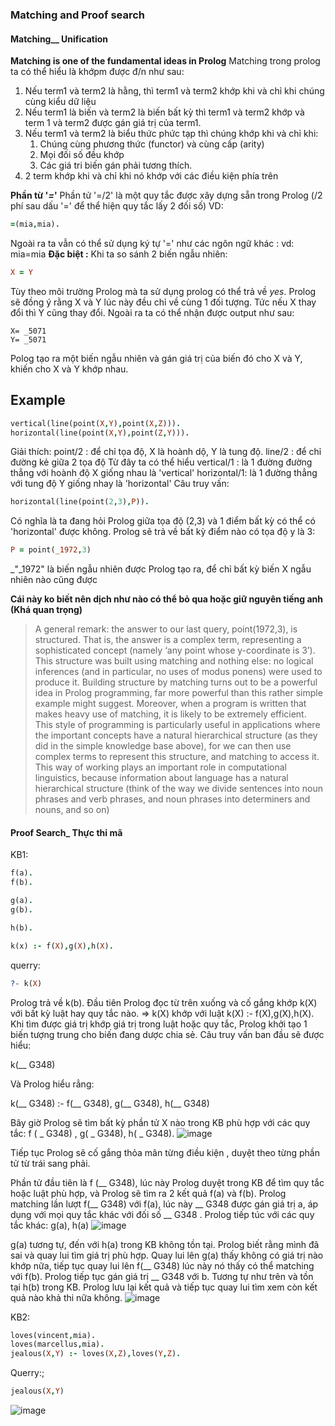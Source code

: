 ### Matching and Proof search

#### Matching__ Unification
**Matching is one of the fundamental ideas in Prolog**
Matching trong prolog ta có thể hiểu là khớpm được đ/n như sau:
1. Nếu term1 và term2 là hằng, thì term1 và term2 khớp khi và chỉ khi chúng cùng kiểu dữ liệu
2. Nếu term1 là biến và term2 là biến bất kỳ thì term1 và term2 khớp và term 1 và term2 được gán giá trị của term1.
3. Nếu term1 và term2 là biểu thức phức tạp thì chúng khớp khi và chỉ khi:
    1. Chúng cùng phương thức (functor) và cùng cấp (arity)
    2. Mọi đối số đều khớp
    3. Các giá tri biến gán phải tương thích.
4. 2 term khớp khi và chỉ khi nó khớp với các điều kiện phía trên

**Phần từ '*=*'**
Phần tử '=/2' là một quy tắc được xây dựng sẵn trong Prolog (/2 phí sau dấu '=' để thể hiện quy tắc lấy 2 đối số)
VD:
```prolog
=(mia,mia).
```
Ngoài ra ta vẫn có thể sử dụng ký tự '=' như các ngôn ngữ khác :
vd: mia=mia
**Đặc biệt :**
Khi ta so sánh 2 biến ngẫu nhiên:
```prolog
X = Y
```
Tùy theo môi trường Prolog mà ta sử dụng prolog có thể trả về *yes*.
Prolog sẽ đồng ý rằng X và Y lúc này đều chỉ về cùng 1 đối tượng. Tức nếu X thay đổi thì Y cũng thay đổi.
Ngoài ra ta có thể nhận được output như sau:
```
X= _5071
Y= _5071
```
Polog tạo ra một biến ngẫu nhiên và gán giá trị của biến đó cho X và Y,  khiến cho X và Y khớp nhau.

## Example
```prolog
vertical(line(point(X,Y),point(X,Z))). 
horizontal(line(point(X,Y),point(Z,Y))).
```
Giải thích:
point/2 : để chỉ tọa độ, X là hoành dộ, Y là tung độ.
line/2 : để chỉ đường kẻ giữa 2 tọa độ
Từ đây ta có thể hiểu
vertical/1 : là 1 đường đường thẳng với hoành độ X giống nhau là 'vertical'
horizontal/1: là 1 đường thẳng với tung độ Y giống nhay là 'horizontal'
Câu truy vấn:
```prolog
horizontal(line(point(2,3),P)).
```
Có nghĩa là ta đang hỏi Prolog giữa tọa độ (2,3) và 1 điểm bất kỳ có thể có 'horizontal' được không.
Prolog sẽ trả về bất kỳ điểm nào có tọa độ y là 3:
```prolog
P = point(_1972,3)
```
_"_1972" là biến ngẫu nhiên được Prolog tạo ra, để chỉ bất kỳ biến X ngẫu nhiên nào cũng được

**Cái này ko biết nên dịch như nào có thể bỏ qua hoặc giữ nguyên tiếng anh (Khá quan trọng)**
>A general remark: the answer to our last query, point(1972,3), is structured. That is, the answer is a complex term, representing a sophisticated concept (namely ‘any point whose y-coordinate is 3’). This structure was built using matching and nothing else: no logical inferences (and in particular, no uses of modus ponens) were used to produce it. Building structure by matching turns out to be a powerful idea in Prolog programming, far more powerful than this rather simple example might suggest. Moreover, when a program is written that makes heavy use of matching, it is likely to be extremely efficient.
>This style of programming is particularly useful in applications where the important concepts have a natural hierarchical structure (as they did in the simple knowledge base above), for we can then use complex terms to represent this structure, and matching to access it. This way of working plays an important role in computational linguistics, because information about language has a natural hierarchical structure (think of the way we divide sentences into noun phrases and verb phrases, and noun phrases into determiners and nouns, and so on)

#### Proof Search_ Thực thi mã
KB1:
```prolog
f(a).
f(b).

g(a).
g(b).

h(b).

k(x) :- f(X),g(X),h(X).
```
querry:
```prolog
?- k(X)
```
Prolog trả về k(b).
Đầu tiên Prolog đọc từ trên xuống và cố gắng khớp k(X) với bất kỳ luật hay quy tắc nào.
=> k(X) khớp với luật k(X) :- f(X),g(X),h(X).
Khi tìm được giá trị khớp giá trị trong luật hoặc quy tắc, Prolog khởi tạo 1 biến tượng trung cho biến đang dược chia sẻ. Câu truy vấn ban đầu sẽ được hiểu: 

k(__ G348)

Và Prolog hiểu rẳng:

k(__ G348) :- f(__ G348), g(__ G348), h(__ G348)

Bây giờ Prolog sẽ tìm bất kỳ phần tử X nào trong KB phù hợp với các quy tắc:
    f ( _ G348) , g( _ G348), h( _ G348).
![image](https://github.com/takumi612/nnlt/assets/87805462/6dc35338-a371-42e8-90a4-fab2dc60ada6)


Tiếp tục Prolog sẽ cố gắng thỏa mãn từng điều kiện , duyệt theo từng phần tử từ trái sang phải.

Phần tử đầu tiên là f (__ G348), lúc này Prolog duyệt trong KB để tìm quy tắc hoặc luật phù hợp, và Prolog sẽ tìm ra 2 kết quả f(a) và f(b).  Prolog matching lần lượt f(__ G348) với f(a), lúc này __ G348 được gán giá trị a, áp dụng với mọi quy tắc khác với đối số __ G348 . Prolog tiếp túc với các quy tắc khác:
    g(a), h(a)
![image](https://github.com/takumi612/nnlt/assets/87805462/5e3449b2-5cb6-4394-9983-c3abaf324884)

 g(a) tương tự, đến với h(a) trong KB không tồn tại. Prolog biết rằng mình đã sai và quay lui tìm giá trị phù hợp. Quay lui lên g(a) thấy không có giá trị nào khớp nữa, tiếp tục quay lui lên f(__ G348) lúc này nó thấy có thể matching với f(b). Prolog tiếp tục gán giá trị __ G348 với b.
 Tương tự như trên và tồn tại h(b) trong KB. Prolog lưu lại kết quả và tiếp tục quay lui tìm xem còn kết quả nào khả thi nữa không.
![image](https://github.com/takumi612/nnlt/assets/87805462/f7e4920e-79c7-4d88-97e4-88b8c6e2c547)

KB2:
```prolog
loves(vincent,mia). 
loves(marcellus,mia). 
jealous(X,Y) :- loves(X,Z),loves(Y,Z).
```
Querry:;
```prolog
jealous(X,Y)
```
![image](https://github.com/takumi612/nnlt/assets/87805462/1ade7f55-4567-40df-8826-f52b333e882f)

